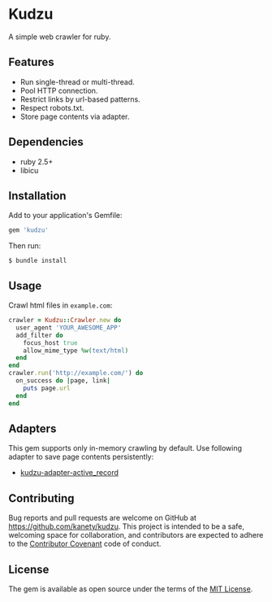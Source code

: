 # Kudzu

A simple web crawler for ruby.

## Features

* Run single-thread or multi-thread.
* Pool HTTP connection.
* Restrict links by url-based patterns.
* Respect robots.txt.
* Store page contents via adapter.

## Dependencies

* ruby 2.5+
* libicu

## Installation

Add to your application's Gemfile:

```ruby
gem 'kudzu'
```

Then run:

    $ bundle install

## Usage

Crawl html files in `example.com`:

```ruby
crawler = Kudzu::Crawler.new do
  user_agent 'YOUR_AWESOME_APP'
  add_filter do
    focus_host true
    allow_mime_type %w(text/html)
  end
end
crawler.run('http://example.com/') do
  on_success do |page, link|
    puts page.url
  end
end
```

## Adapters

This gem supports only in-memory crawling by default. Use following adapter to save page contents persistently:

* [kudzu-adapter-active_record](https://github.com/kanety/kudzu-adapter-active_record)

## Contributing

Bug reports and pull requests are welcome on GitHub at https://github.com/kanety/kudzu. This project is intended to be a safe, welcoming space for collaboration, and contributors are expected to adhere to the [Contributor Covenant](http://contributor-covenant.org) code of conduct.

## License

The gem is available as open source under the terms of the [MIT License](http://opensource.org/licenses/MIT).
